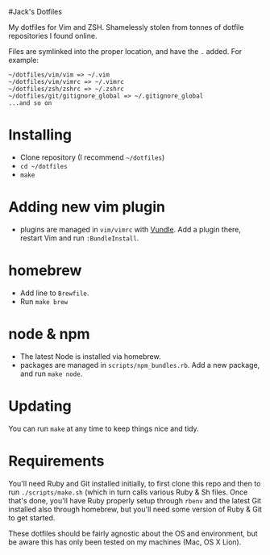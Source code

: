 #Jack's Dotfiles

My dotfiles for Vim and ZSH. Shamelessly stolen from tonnes of dotfile repositories I found online.

Files are symlinked into the proper location, and have the `.` added. For example:

```
~/dotfiles/vim/vim => ~/.vim
~/dotfiles/vim/vimrc => ~/.vimrc
~/dotfiles/zsh/zshrc => ~/.zshrc
~/dotfiles/git/gitignore_global => ~/.gitignore_global
...and so on
```

# Installing

- Clone repository (I recommend `~/dotfiles`)
- `cd ~/dotfiles`
- `make`

# Adding new vim plugin
- plugins are managed in `vim/vimrc` with [Vundle](https://github.com/gmarik/vundle). Add a plugin there, restart Vim and run `:BundleInstall`.

# homebrew
- Add line to `Brewfile`.
- Run `make brew`

# node & npm
- The latest Node is installed via homebrew.
- packages are managed in `scripts/npm_bundles.rb`. Add a new package, and run `make node`.


# Updating
You can run `make` at any time to keep things nice and tidy.

# Requirements

You'll need Ruby and Git installed initially, to first clone this repo and then to run `./scripts/make.sh` (which in turn calls various Ruby & Sh files. Once that's done, you'll have Ruby properly setup through `rbenv` and the latest Git installed also through homebrew, but you'll need some version of Ruby & Git to get started.

These dotfiles should be fairly agnostic about the OS and environment, but be aware this has only been tested on my machines (Mac, OS X Lion).

